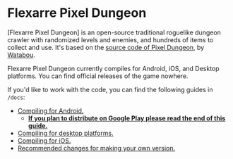 # Flexarre Pixel Dungeon

[Flexarre Pixel Dungeon] is an open-source traditional roguelike dungeon crawler with randomized levels and enemies, and hundreds of items to collect and use. It's based on the [source code of Pixel Dungeon](https://github.com/00-Evan/pixel-dungeon-gradle), by [Watabou](https://www.watabou.ru).

Flexarre Pixel Dungeon currently compiles for Android, iOS, and Desktop platforms. You can find official releases of the game nowhere.

If you'd like to work with the code, you can find the following guides in `/docs`:
- [Compiling for Android.](docs/getting-started-android.md)
    - **[If you plan to distribute on Google Play please read the end of this guide.](docs/getting-started-android.md#distributing-your-apk)**
- [Compiling for desktop platforms.](docs/getting-started-desktop.md)
- [Compiling for iOS.](docs/getting-started-ios.md)
- [Recommended changes for making your own version.](docs/recommended-changes.md)

